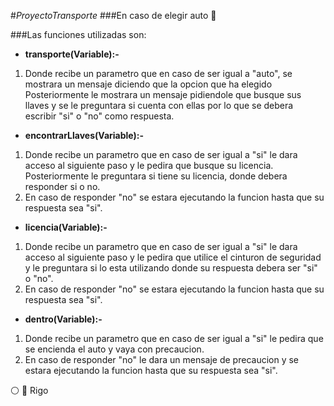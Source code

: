 #_ProyectoTransporte_
###En caso de elegir auto :car:

###Las funciones utilizadas son:


* __transporte(Variable):-__

1. Donde recibe un parametro que en caso de ser igual a "auto", se mostrara un mensaje diciendo que la opcion que ha elegido 
Posteriormente le mostrara un mensaje pidiendole que busque sus llaves y se le preguntara si cuenta con ellas por lo que se debera
        escribir "si" o "no" como respuesta.


* __encontrarLlaves(Variable):-__

1. Donde recibe un parametro que en caso de ser igual a "si" le dara acceso al siguiente paso y le pedira que busque su licencia.
Posteriormente le preguntara si tiene su licencia, donde debera responder si o no.
2. En caso de responder "no" se estara ejecutando la funcion hasta que su respuesta sea "si".
        
* __licencia(Variable):-__

1. Donde recibe un parametro que en caso de ser igual a "si" le dara acceso al siguiente paso y le pedira que utilice el cinturon de seguridad y le preguntara si lo esta utilizando donde su respuesta debera ser "si" o "no".
2. En caso de responder "no" se estara ejecutando la funcion hasta que su respuesta sea "si".
        
* __dentro(Variable):-__ 

1. Donde recibe un parametro que en caso de ser igual a "si" le pedira que se encienda el auto y vaya con precaucion.
2. En caso de responder "no" le dara un mensaje de precaucion y se estara ejecutando la funcion hasta que su respuesta sea "si".

:white_circle: :red_circle: Rigo
        
